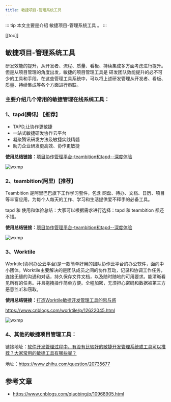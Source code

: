 ```yaml
---
title: 敏捷项目-管理系统工具
---
```


::: tip
本文主要是介绍 敏捷项目-管理系统工具 。
:::

[[toc]]

##  敏捷项目-管理系统工具
研发效能的提升，从开发者、流程、质量、看板、持续集成多方面考虑进行提升。但是从项目管理的角度出发，敏捷的项目管理工具是 研发团队效能提升的必不可少的工具和手段。在这些管理工具系统中，可以将上述研发管理从开发者、看板、质量、持续集成等各个方面进行串联。

### 主要介绍几个常用的敏捷管理在线系统工具：

### 1、tapd(腾讯) 【推荐】
- TAPD,让协作更敏捷
- 一站式敏捷研发协作云平台
- 凝聚腾讯研发方法及敏捷实践精髓
- 助力企业研发更高效、协作更敏捷

**使用总结链接：**[项目协作管理平台-teambition和tapd--深度体验](https://www.cnblogs.com/qiaobing/p/10968905.html)


<img class= "zoom-custom-imgs" :src="$withBase('/assets/img/projprod/rdeffciencytool/intro-1.png')" alt="wxmp">


### 2、teambition(阿里)【推荐】
Teambition 是阿里巴巴旗下工作学习套件，包含 网盘、待办、文档、日历、项目 等丰富应用，为每个人每天的工作、学习和生活提供爱不释手的必备工具。

tapd 和 使用和体验总结：大家可以根据需求进行选择：tapd 和 teambition 都还不错。

**使用总结链接：**[项目协作管理平台-teambition和tapd--深度体验](https://www.cnblogs.com/qiaobing/p/10968905.html)

<img class= "zoom-custom-imgs" :src="$withBase('/assets/img/projprod/rdeffciencytool/intro-2.png')" alt="wxmp">


### 3、Worktile
Worktile(协同办公云平台)是一款简单好用的团队协作云平台的办公软件，面向中小团体。Worktile主要解决的是团队成员之间的协作互动，记录和协调工作任务，连接无缝的沟通和对话，持久保存文件文档，以及随时随地的可用要求。能清晰看见所有的任务。并且拖拽操作简单方便。全程加密，无须担心密码和数据被第三方恶意监听和窃取。

**使用总结链接：**[打造Worktile敏捷开发管理工具的思与惑](https://www.cnblogs.com/worktile/p/12622045.html)

https://www.cnblogs.com/worktile/p/12622045.html

<img class= "zoom-custom-imgs" :src="$withBase('/assets/img/projprod/rdeffciencytool/intro-3.png')" alt="wxmp">


### 4、其他的敏捷项目管理工具：
链接地址：[软件开发管理过程中，有没有比较好的敏捷开发管理系统或工具可以推荐？大家常用的敏捷工具有哪些呢？](https://www.zhihu.com/question/20735677)

地址：https://www.zhihu.com/question/20735677



## 参考文章
* https://www.cnblogs.com/qiaobing/p/10968905.html